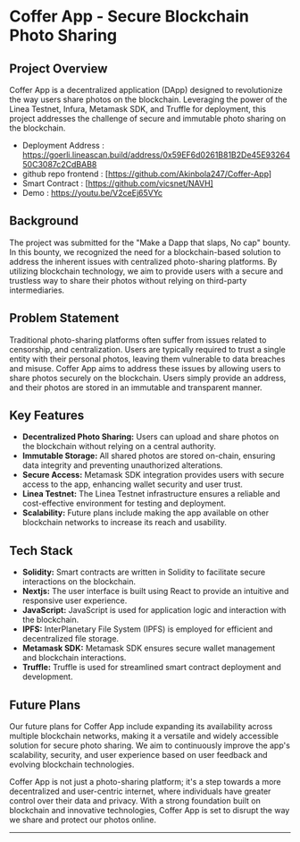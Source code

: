 # Coffer App - Secure Blockchain Photo Sharing

## Project Overview

Coffer App is a decentralized application (DApp) designed to revolutionize the way users share photos on the blockchain. Leveraging the power of the Linea Testnet, Infura, Metamask SDK, and Truffle for deployment, this project addresses the challenge of secure and immutable photo sharing on the blockchain.

- Deployment Address : https://goerli.lineascan.build/address/0x59EF6d0261B81B2De45E9326450C3087c2CdBAB8
- github repo frontend : [https://github.com/Akinbola247/Coffer-App]
- Smart Contract : [https://github.com/vicsnet/NAVH]
- Demo : https://youtu.be/V2ceEj65VYc


## Background

The project was submitted for the "Make a Dapp that slaps, No cap" bounty. In this bounty, we recognized the need for a blockchain-based solution to address the inherent issues with centralized photo-sharing platforms. By utilizing blockchain technology, we aim to provide users with a secure and trustless way to share their photos without relying on third-party intermediaries.

## Problem Statement

Traditional photo-sharing platforms often suffer from issues related to censorship, and centralization. Users are typically required to trust a single entity with their personal photos, leaving them vulnerable to data breaches and misuse. Coffer App aims to address these issues by allowing users to share photos securely on the blockchain. Users simply provide an address, and their photos are stored in an immutable and transparent manner.

## Key Features

- **Decentralized Photo Sharing:** Users can upload and share photos on the blockchain without relying on a central authority.
- **Immutable Storage:** All shared photos are stored on-chain, ensuring data integrity and preventing unauthorized alterations.
- **Secure Access:** Metamask SDK integration provides users with secure access to the app, enhancing wallet security and user trust.
- **Linea Testnet:** The Linea Testnet infrastructure ensures a reliable and cost-effective environment for testing and deployment.
- **Scalability:** Future plans include making the app available on other blockchain networks to increase its reach and usability.

## Tech Stack

- **Solidity:** Smart contracts are written in Solidity to facilitate secure interactions on the blockchain.
- **Nextjs:** The user interface is built using React to provide an intuitive and responsive user experience.
- **JavaScript:** JavaScript is used for application logic and interaction with the blockchain.
- **IPFS:** InterPlanetary File System (IPFS) is employed for efficient and decentralized file storage.
- **Metamask SDK:** Metamask SDK ensures secure wallet management and blockchain interactions.
- **Truffle:** Truffle is used for streamlined smart contract deployment and development.

## Future Plans

Our future plans for Coffer App include expanding its availability across multiple blockchain networks, making it a versatile and widely accessible solution for secure photo sharing. We aim to continuously improve the app's scalability, security, and user experience based on user feedback and evolving blockchain technologies.

Coffer App is not just a photo-sharing platform; it's a step towards a more decentralized and user-centric internet, where individuals have greater control over their data and privacy. With a strong foundation built on blockchain and innovative technologies, Coffer App is set to disrupt the way we share and protect our photos online.

---

